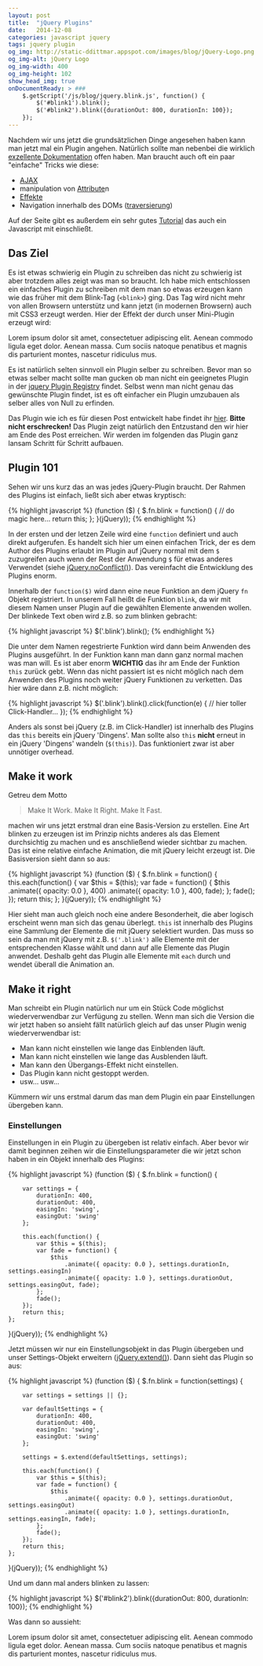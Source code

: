 ```yaml
---
layout: post
title:  "jQuery Plugins"
date:   2014-12-08
categories: javascript jquery
tags: jquery plugin
og_img: http://static-ddittmar.appspot.com/images/blog/jQuery-Logo.png
og_img-alt: jQuery Logo
og_img-width: 400
og_img-height: 102
show_head_img: true
onDocumentReady: > ###
    $.getScript('/js/blog/jquery.blink.js', function() {
        $('#blink1').blink();
        $('#blink2').blink({durationOut: 800, durationIn: 100});
    });
---
```

Nachdem wir uns jetzt die grundsätzlichen Dinge angesehen haben kann man jetzt mal ein Plugin angehen. Natürlich sollte man nebenbei die wirklich [exzellente Dokumentation](http://api.jquery.com/) offen haben. Man braucht auch oft ein paar "einfache" Tricks wie diese:

- [AJAX](http://api.jquery.com/category/ajax/)
- manipulation von [Attribute](http://api.jquery.com/category/attributes/)n
- [Effekte](http://api.jquery.com/category/effects/)
- Navigation innerhalb des DOMs ([traversierung](http://api.jquery.com/category/traversing/))

Auf der Seite gibt es außerdem ein sehr gutes [Tutorial](http://learn.jquery.com/) das auch ein Javascript mit einschließt.

## Das Ziel

Es ist etwas schwierig ein Plugin zu schreiben das nicht zu schwierig ist aber trotzdem alles zeigt was man so braucht. Ich habe mich entschlossen ein einfaches Plugin zu schreiben mit dem man so etwas erzeugen kann wie das früher mit dem Blink-Tag (`<blink>`) ging. Das Tag wird nicht mehr von allen Browsern unterstütz und kann jetzt (in modernen Browsern) auch mit CSS3 erzeugt werden. Hier der Effekt der durch unser Mini-Plugin erzeugt wird:

<p id="blink1" class="blink">Lorem ipsum dolor sit amet, consectetuer adipiscing elit. Aenean commodo ligula eget dolor. Aenean massa. Cum sociis natoque penatibus et magnis dis parturient montes, nascetur ridiculus mus.</p>

Es ist natürlich selten sinnvoll ein Plugin selber zu schreiben. Bevor man so etwas selber macht sollte man gucken ob man nicht ein geeignetes Plugin in der [jquery Plugin Registry](http://plugins.jquery.com/) findet. Selbst wenn man nicht genau das gewünschte Plugin findet, ist es oft einfacher ein Plugin umzubauen als selber alles von Null zu erfinden.

Das Plugin wie ich es für diesen Post entwickelt habe findet ihr [hier](/js/blog/jquery.blink.js). **Bitte nicht erschrecken!** Das Plugin zeigt natürlich den Entzustand den wir hier am Ende des Post erreichen. Wir werden im folgenden das Plugin ganz lansam Schritt für Schritt aufbauen.

## Plugin 101

Sehen wir uns kurz das an was jedes jQuery-Plugin braucht. Der Rahmen des Plugins ist einfach, ließt sich aber etwas kryptisch:

{% highlight javascript %}
(function ($) {
    $.fn.blink = function() {
        // do magic here...
        return this;
    };
}(jQuery));
{% endhighlight %}

In der ersten und der letzen Zeile wird eine `function` definiert und auch direkt aufgerufen. Es handelt sich hier um einen einfachen Trick, der es dem Author des Plugins erlaubt im Plugin auf jQuery normal mit dem `$` zuzugreifen auch wenn der Rest der Anwendung `$` für etwas anderes Verwendet (siehe [jQuery.noConflict()](http://api.jquery.com/jquery.noconflict/)). Das vereinfacht die Entwicklung des Plugins enorm.

Innerhalb der `function($)` wird dann eine neue Funktion an dem jQuery `fn` Objekt registriert. In unserem Fall heißt die Funktion `blink`, da wir mit diesem Namen unser Plugin auf die gewählten Elemente anwenden wollen. Der blinkede Text oben wird z.B. so zum blinken gebracht:

{% highlight javascript %}
$('.blink').blink();
{% endhighlight %}

Die unter dem Namen regestrierte Funktion wird dann beim Anwenden des Plugins ausgeführt. In der Funktion kann man dann ganz normal machen was man will. Es ist aber enorm **WICHTIG** das ihr am Ende der Funktion `this` zurück gebt. Wenn das nicht passiert ist es nicht möglich nach dem Anwenden des Plugins noch weiter jQuery Funktionen zu verketten. Das hier wäre dann z.B. nicht möglich:

{% highlight javascript %}
$('.blink').blink().click(function(e) {
    // hier toller Click-Handler...
});
{% endhighlight %}

Anders als sonst bei jQuery (z.B. im Click-Handler) ist innerhalb des Plugins das `this` bereits ein jQuery 'Dingens'. Man sollte also `this` **nicht** erneut in ein jQuery 'Dingens' wandeln (`$(this)`). Das funktioniert zwar ist aber unnötiger overhead.  

## Make it work

Getreu dem Motto

> Make It Work. Make It Right. Make It Fast.

machen wir uns jetzt erstmal dran eine Basis-Version zu erstellen. Eine Art blinken zu erzeugen ist im Prinzip nichts anderes als das Element durchsichtig zu machen und es anschließend wieder sichtbar zu machen. Das ist eine relative einfache Animation, die mit jQuery leicht erzeugt ist. Die Basisversion sieht dann so aus:

{% highlight javascript %}
(function ($) {
    $.fn.blink = function() {
        this.each(function() {
            var $this = $(this);
            var fade = function() {
                $this
                    .animate({ opacity: 0.0 }, 400)
                    .animate({ opacity: 1.0 }, 400, fade);
            };
            fade();
        });
        return this;
    };
}(jQuery));
{% endhighlight %}

Hier sieht man auch gleich noch eine andere Besonderheit, die aber logisch erscheint wenn man sich das genau überlegt. `this` ist innerhalb des Plugins eine Sammlung der Elemente die mit jQuery selektiert wurden. Das muss so sein da man mit jQuery mit z.B. `$('.blink')` alle Elemente mit der entsprechenden Klasse wählt und dann auf alle Elemente das Plugin anwendet. Deshalb geht das Plugin alle Elemente mit `each` durch und wendet überall die Animation an.

## Make it right

Man schreibt ein Plugin natürlich nur um ein Stück Code möglichst wiederverwendbar zur Verfügung zu stellen. Wenn man sich die Version die wir jetzt haben so ansieht fällt natürlich gleich auf das unser Plugin wenig wiederverwendbar ist:

* Man kann nicht einstellen wie lange das Einblenden läuft.
* Man kann nicht einstellen wie lange das Ausblenden läuft.
* Man kann den Übergangs-Effekt nicht einstellen.
* Das Plugin kann nicht gestoppt werden.
* usw... usw...

Kümmern wir uns erstmal darum das man dem Plugin ein paar Einstellungen übergeben kann.

### Einstellungen

Einstellungen in ein Plugin zu übergeben ist relativ einfach. Aber bevor wir damit beginnen zeihen wir die Einstellungsparameter die wir jetzt schon haben in ein Objekt innerhalb des Plugins:

{% highlight javascript %}
(function ($) {
    $.fn.blink = function() {
        
        var settings = {
            durationIn: 400,
            durationOut: 400,
            easingIn: 'swing',
            easingOut: 'swing'
        };
        
        this.each(function() {
            var $this = $(this);
            var fade = function() {
                $this
                    .animate({ opacity: 0.0 }, settings.durationIn, settings.easingIn)
                    .animate({ opacity: 1.0 }, settings.durationOut, settings.easingOut, fade);
            };
            fade();
        });
        return this;
    };
}(jQuery));
{% endhighlight %}

Jetzt müssen wir nur ein Einstellungsobjekt in das Plugin übergeben und unser Settings-Objekt erweitern ([jQuery.extend()](http://api.jquery.com/jquery.extend/)). Dann sieht das Plugin so aus:

{% highlight javascript %}
(function ($) {
    $.fn.blink = function(settings) {
        
        var settings = settings || {};
        
        var defaultSettings = {
            durationIn: 400,
            durationOut: 400,
            easingIn: 'swing',
            easingOut: 'swing'
        };
        
        settings = $.extend(defaultSettings, settings);
        
        this.each(function() {
            var $this = $(this);
            var fade = function() {
                $this
                    .animate({ opacity: 0.0 }, settings.durationOut, settings.easingOut)
                    .animate({ opacity: 1.0 }, settings.durationIn, settings.easingIn, fade);
            };
            fade();
        });
        return this;
    };
}(jQuery));
{% endhighlight %}

Und um dann mal anders blinken zu lassen:

{% highlight javascript %}
$('#blink2').blink({durationOut: 800, durationIn: 100});
{% endhighlight %}

Was dann so aussieht:

<p id="blink2" class="blink">Lorem ipsum dolor sit amet, consectetuer adipiscing elit. Aenean commodo ligula eget dolor. Aenean massa. Cum sociis natoque penatibus et magnis dis parturient montes, nascetur ridiculus mus.</p>